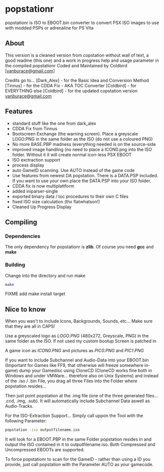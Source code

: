 # popstationr
popstationr is ISO to EBOOT.bin converter to convert PSX ISO images to use with modded PSPs or adrenaline for PS Vita

## About
This version is a cleaned version from copstation without wall of text, a good readme (this one)
and a work in progress help and usage parameter in the compiled popstationr
          Coded and Maintained by Coldbird [vanburace@gmail.com]

   Credits go to... [Dark_Alex] - for the Basic Idea and Conversion Method
                    [Tinnus]    - for the CDDA Fix - AKA TOC Converter
                    [Coldbird]  - for EVERYTHING else
                    [Coldbird]  - for the updated copstation version <vanburace@gmail.com>

## Features
 * standard stuff like the one from dark_alex
 * CDDA Fix from Tinnus
 * Bootscreen Exchange (the warning screen). Place a greyscale LOGO.PNG in the same folder as the ISO (do not use a coloured PNG)
 * No more BASE.PBP madness (everything needed is on the source-side
 * improved image handling (no need to place a ICON0.png into the ISO folder. Without it it will create normal icon-less PSX EBOOT
 * ISO exctraction support
 * process display
 * auto GameID scanning. Use AUTO instead of the game code
 * Use features from newest DA popstation. There is a DATA.PSP included. If you want to use your own place the DATA.PSP into your ISO folder.
 * CDDA fix is now multiplattform
 * added iniparser-single
 * exported binary data / toc procedures to their own C files
 * fixed ISO size calculation (thx flatwhatson!)
 * Cleaned Up Progress Display

## Compiling
### Dependencies
The only dependency for popstationr is **zlib**. Of course you need **gcc** and **make**

### Building
Change into the directory and run make
```bash
make
```

FIXME add make install target

## Nice to know
When you wan't to include Icons, Backgrounds, Sounds, etc...
Make sure that they are all in CAPS! 

Use a greyscaled logo as *LOGO.PNG* (480x272, Greyscale, PNG) in the same folder as the ISO. If not used my custom bootup Screen is patched in

A game icon as *ICON0.PNG* and pictures as *PIC0.PNG* and *PIC1.PNG*

If you want to include Subchannel and Audio-Data into your EBOOT.bin (Important for Games like FF9, that otherwise will freeze somewhere in-game)
dump your Gamedisc using CloneCD (CloneCD works fine both in Windows and under VMWare... therefore also on Unix Systems)
and instead of the .iso / .bin File, you drag all three Files into the Folder where popstation resides...

Then just point popstation at the .img file (one of the three generated files... .ccd, .img, .sub). It will automatically include Subchannel Data aswell as Audio-Tracks.

For the ISO-Extraction Support... Simply call uppon the Tool with the following Parameter:
```bash
popstation -iso outputfilename.iso
```
It will look for a EBOOT.PBP in the same Folder popstation resides in and output the ISO contained in it to
outputfilename.iso. Both Compressed and Uncompressed EBOOTs are supported.

To force popstationr to scan for the GameID - rather than using a ID you provide, just call popstation with the
Parameter AUTO as your gamecode.
